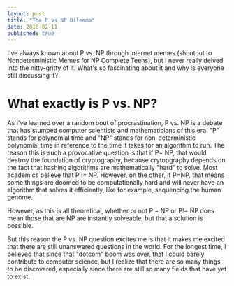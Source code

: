 ```yaml
---
layout: post
title: "The P vs NP Dilemma"
date: 2018-02-11
published: true
---
```


I've always known about P vs. NP through internet memes (shoutout to Nondeterministic Memes for NP Complete Teens), but I never really delved into the nitty-gritty of it. What's so fascinating about it and why is everyone still discussing it? 

# What exactly is P vs. NP?

As I've learned over a random bout of procrastination, P vs. NP is a debate that has stumped computer scientists and mathematicians of this era. "P" stands for polynomial time and "NP" stands for non-deterministic polynomial time in reference to the time it takes for an algorithm to run. The reason this is such a provocative question is that if P= NP, that would destroy the foundation of cryptography, because crytopgraphy depends on the fact that hashing algorithms are mathematically "hard" to solve. Most academics believe that P != NP. However, on the other, if P=NP, that means some things are doomed to be computationally hard and will never have an algorithm that solves it efficiently, like for example, sequencing the human genome.

However, as this is all theoretical, whether or not P = NP or P!= NP does mean those that are NP are instantly solveable, but that a solution is possible.

But this reason the P vs. NP question excites me is that it makes me excited that there are still unanswered questions in the world. For the longest time, I believed that since that "dotcom" boom was over, that I could barely contribute to computer science, but I realize that there are so many things to be discovered, especially since there are still so many fields that have yet to exist. 
